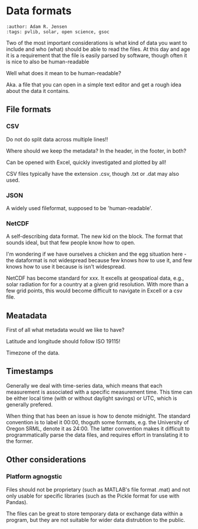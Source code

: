 # Data formats
```{post} 2021-07-19
:author: Adam R. Jensen
:tags: pvlib, solar, open science, gsoc
```

Two of the most important considerations is what kind of data you want to include and who (what) should be able to read the files. At this day and age it is a requirement that the file is easily parsed by software, though often it is nice to also be human-readable

Well what does it mean to be human-readable?

Aka. a file that you can open in a simple text editor and get a rough idea about the data it contains.


## File formats


### CSV

Do not do split data across multiple lines!!

Where should we keep the metadata? In the header, in the footer, in both?

Can be opened with Excel, quickly investigated and plotted by all!

CSV files typically have the extension .csv, though .txt or .dat may also used.

### JSON
A widely used fileformat, supposed to be 'human-readable'.

### NetCDF
A self-describing data format. The new kid on the block. The format that sounds ideal, but that few people know how to open.

I'm wondering if we have ourselves a chicken and the egg situation here - the dataformat is not widespread because few knows how to use it, and few knows how to use it because is isn't widespread.

NetCDF has become standard for xxx. It excells at geospatioal data, e.g., solar radiation for for a country at a given grid resolution. With more than a few grid points, this would become difficult to navigate in Excell or a csv file.

## Meatadata
First of all what metadata would we like to have?

Latitude and longitude should follow ISO 19115!

Timezone of the data.

## Timestamps
Generally we deal with time-series data, which means that each measurement is associated with a specific measurement time. This time can be either local time (with or without daylight savings) or UTC, which is generally prefered.

When thing that has been an issue is how to denote midnight. The standard convention is to label it 00:00, thoguth some formats, e.g. the University of Oregon SRML, denote it as 24:00. The latter convention makes it difficult to programmatically parse the data files, and requires effort in translating it to the former.


## Other considerations

### Platform agnogstic
Files should not be proprietary (such as MATLAB's file format .mat) and not only usable for specific libraries (such as the Pickle format for use with Pandas).

The files can be great to store temporary data or exchange data within a program, but they are not suitable for wider data distrubtion to the public.

